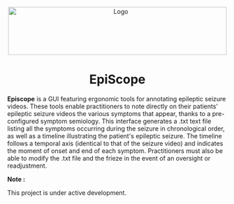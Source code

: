 <!-- PROJECT LOGO -->
<br />
<div align="center">
  <img src="https://github.com/RomeoRT/EpiScope/blob/14e01cb8b6e8166410cb97aebce2e57d3b12eaed/data/Logo_final.png" alt="Logo" width="500" height="110">
  <h1 align="center">EpiScope</h1>
</div>


**Episcope** is a GUI featuring ergonomic tools for annotating epileptic seizure videos. 
These tools enable practitioners to note directly on their patients' epileptic seizure videos the various symptoms that appear, thanks to a pre-configured symptom semiology. This interface generates a .txt text file listing all the symptoms occurring during the seizure in chronological order, as well as a timeline illustrating the patient's epileptic seizure. The timeline follows a temporal axis (identical to that of the seizure video) and indicates the moment of onset and end of each symptom. Practitioners must also be able to modify the .txt file and the frieze in the event of an oversight or readjustment.

**Note :**

   This project is under active development.
